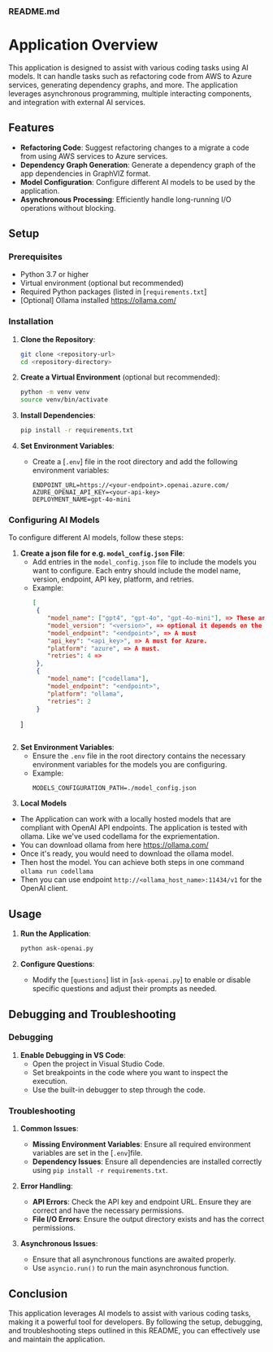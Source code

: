 ### README.md

# Application Overview

This application is designed to assist with various coding tasks using AI models. It can handle tasks such as refactoring code from AWS to Azure services, generating dependency graphs, and more. The application leverages asynchronous programming, multiple interacting components, and integration with external AI services.

## Features

- **Refactoring Code**: Suggest refactoring changes to a migrate a code from using AWS services to Azure services.
- **Dependency Graph Generation**: Generate a dependency graph of the app dependencies in GraphVIZ format.
- **Model Configuration**: Configure different AI models to be used by the application.
- **Asynchronous Processing**: Efficiently handle long-running I/O operations without blocking.


## Setup

### Prerequisites

- Python 3.7 or higher
- Virtual environment (optional but recommended)
- Required Python packages (listed in [`requirements.txt`]
- [Optional] Ollama installed https://ollama.com/

### Installation

1. **Clone the Repository**:
   ```sh
   git clone <repository-url>
   cd <repository-directory>
   ```

2. **Create a Virtual Environment** (optional but recommended):
   ```sh
   python -m venv venv
   source venv/bin/activate
   ```

3. **Install Dependencies**:
   ```sh
   pip install -r requirements.txt
   ```

4. **Set Environment Variables**:
   - Create a [`.env`] file in the root directory and add the following environment variables:
     ```env
     ENDPOINT_URL=https://<your-endpoint>.openai.azure.com/
     AZURE_OPENAI_API_KEY=<your-api-key>
     DEPLOYMENT_NAME=gpt-4o-mini
     ```

### Configuring AI Models

To configure different AI models, follow these steps:

1. **Create a json file for e.g. `model_config.json` File**:
   - Add entries in the `model_config.json` file to include the models you want to configure. Each entry should include the model name, version, endpoint, API key, platform, and retries.
   - Example:
     ```json
     [
      {
         "model_name": ["gpt4", "gpt-4o", "gpt-4o-mini"], => These are must
         "model_version": "<version>", => optional it depends on the platform. For Azure platform is a must.
         "model_endpoint": "<endpoint>", => A must
         "api_key": "<api_key>", => A must for Azure. 
         "platform": "azure", => A must.
         "retries": 4 => 
      },
      {
         "model_name": ["codellama"],
         "model_endpoint": "<endpoint>",
         "platform": "ollama",
         "retries": 2
      }
   ]
     ```

2. **Set Environment Variables**:
   - Ensure the `.env` file in the root directory contains the necessary environment variables for the models you are configuring.
   - Example:
     ```env
     MODELS_CONFIGURATION_PATH=./model_config.json
     ```
3. **Local Models**
 - The Application can work with a locally hosted models that are compliant with OpenAI API endpoints. The application is tested with ollama. Like we've used codellama for the expriementation. 
  - You can download ollama from here https://ollama.com/
  - Once it's ready, you would need to download the ollama model. 
  - Then host the model. You can achieve both steps in one command ```ollama run codellama```
  - Then you can use endpoint ```http://<ollama_host_name>:11434/v1``` for the OpenAI client.  
## Usage

1. **Run the Application**:
   ```sh
   python ask-openai.py
   ```

2. **Configure Questions**:
   - Modify the [`questions`] list in [`ask-openai.py`] to enable or disable specific questions and adjust their prompts as needed.

## Debugging and Troubleshooting

### Debugging

1. **Enable Debugging in VS Code**:
   - Open the project in Visual Studio Code.
   - Set breakpoints in the code where you want to inspect the execution.
   - Use the built-in debugger to step through the code.

### Troubleshooting

1. **Common Issues**:
   - **Missing Environment Variables**: Ensure all required environment variables are set in the [`.env`]file.
   - **Dependency Issues**: Ensure all dependencies are installed correctly using `pip install -r requirements.txt`.

2. **Error Handling**:
   - **API Errors**: Check the API key and endpoint URL. Ensure they are correct and have the necessary permissions.
   - **File I/O Errors**: Ensure the output directory exists and has the correct permissions.

3. **Asynchronous Issues**:
   - Ensure that all asynchronous functions are awaited properly.
   - Use `asyncio.run()` to run the main asynchronous function.

## Conclusion

This application leverages AI models to assist with various coding tasks, making it a powerful tool for developers. By following the setup, debugging, and troubleshooting steps outlined in this README, you can effectively use and maintain the application.